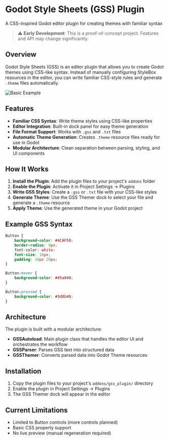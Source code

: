 # Godot Style Sheets (GSS) Plugin
A CSS-inspired Godot editor plugin for creating themes with familiar syntax

> ⚠️ **Early Development**: This is a proof-of-concept project. Features and API may change significantly.

## Overview

Godot Style Sheets (GSS) is an editor plugin that allows you to create Godot themes using CSS-like syntax. Instead of manually configuring StyleBox resources in the editor, you can write familiar CSS-style rules and generate `.theme` files automatically.

![Basic Example](https://github.com/CDcruzCode/Godot-Style-sheets/assets/88635443/dab3f518-b425-4504-b7b1-cf3a48202198)

## Features

- **Familiar CSS Syntax**: Write theme styles using CSS-like properties
- **Editor Integration**: Built-in dock panel for easy theme generation
- **File Format Support**: Works with `.gss` and `.txt` files
- **Automatic Theme Generation**: Creates `.theme` resource files ready for use in Godot
- **Modular Architecture**: Clean separation between parsing, styling, and UI components

## How It Works

1. **Install the Plugin**: Add the plugin files to your project's `addons` folder
2. **Enable the Plugin**: Activate it in Project Settings → Plugins
3. **Write GSS Styles**: Create a `.gss` or `.txt` file with your CSS-like styles
4. **Generate Theme**: Use the GSS Themer dock to select your file and generate a `.theme` resource
5. **Apply Theme**: Use the generated theme in your Godot project

## Example GSS Syntax

```css
Button {
    background-color: #4CAF50;
    border-radius: 8px;
    font-color: white;
    font-size: 16px;
    padding: 10px 20px;
}

Button:hover {
    background-color: #45a049;
}

Button:pressed {
    background-color: #3d8b40;
}
```

## Architecture

The plugin is built with a modular architecture:

- **GSSAutoload**: Main plugin class that handles the editor UI and orchestrates the workflow
- **GSSParser**: Parses GSS text into structured data
- **GSSThemer**: Converts parsed data into Godot Theme resources

## Installation

1. Copy the plugin files to your project's `addons/gss_plugin/` directory
2. Enable the plugin in Project Settings → Plugins
3. The GSS Themer dock will appear in the editor

## Current Limitations

- Limited to Button controls (more controls planned)
- Basic CSS property support
- No live preview (manual regeneration required)